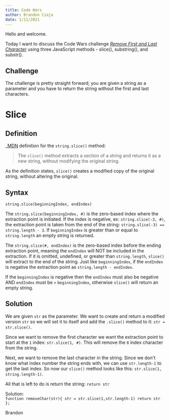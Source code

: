 ```yaml
---
title: Code Wars
author: Brandon Czaja
date: 1/11/2021
---
```


Hello and welcome.

Today I want to discuss the Code Wars challenge _<a href="https://www.codewars.com/kata/56bc28ad5bdaeb48760009b0/train/javascript" target="_blank">Remove First and Last Character</a>_ using three JavaScript methods - slice(), substring(), and substr().

## Challenge

The challenge is pretty straight forward; you are given a string as a parameter and you have to return the string without the first and last characters.

# Slice

## Definition

\_<a href="https://developer.mozilla.org/en-US/docs/Web/JavaScript/Reference/Global_Objects/String/slice" target="_blank">MDN</a> definition for the `string.slice()` method:

> The `slice()` method extracts a section of a string and returns it as a new string, without modifying the original string.

As the definition states, `slice()` creates a modified copy of the original string, without altering the original.

## Syntax

`string.slice(beginningIndex, endIndex)`

The `string.slice(beginningIndex, #)` is the zero-based index where the extraction point is initiated. If the index is negative, ex: `string.slice(-3, #)`, the extraction point is taken from the end of the string: `string.slice(-3) == string.length - 3`. If `beginningIndex` is greater than or equal to `string.length` an empty string is returned.

The `string.slice(#, endIndex)` is the zero-based index before the ending extraction point, meaning the `endIndex` will NOT be included in the extraction. If it is omitted, undefined, or greater than `string.length`, `slice()` will extract to the end of the string. Just like `beginningIndex`, if the `endIndex` is negative the extraction point as `string.length - endIndex`.

If the `beginningIndex` is negative then the `endIndex` must also be negative AND `endIndex` must be `>` `beginningIndex`, otherwise `slice()` will return an empty string.

## Solution

We are given `str` as the parameter. We want to create and return a modified version `str` so we will set it to itself and add the `.slice()` method to it: `str = str.slice()`.

Since we want to remove the first character we want the extraction point to start at the `1` index: `str.slice(1, #)`. This will remove the `0` index character from the string.

Next, we want to remove the last character in the string. Since we don't know what index number the string ends with, we can use `str.length-1` to get the last index. So now our `slice()` method looks like this: `str.slice(1, string.length-1)`.

All that is left to do is return the string: `return str`

Solution:  
 `function removeChar(str){ str = str.slice(1,str.length-1) return str };`

Brandon
